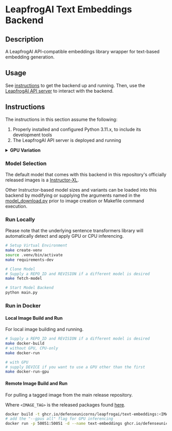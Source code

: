 # LeapfrogAI Text Embeddings Backend

## Description

A LeapfrogAI API-compatible embeddings library wrapper for text-based embedding generation.

## Usage

See [instructions](#instructions) to get the backend up and running. Then, use the [LeapfrogAI API server](https://github.com/defenseunicorns/leapfrogai-api) to interact with the backend.

## Instructions

The instructions in this section assume the following:

1. Properly installed and configured Python 3.11.x, to include its development tools
2. The LeapfrogAI API server is deployed and running

<details>
<summary><b>GPU Variation</b></summary>
<br/>
The following are additional assumptions for GPU inferencing:

3. You have properly installed one or more NVIDIA GPUs and GPU drivers
4. You have properly installed and configured the [cuda-toolkit](https://developer.nvidia.com/cuda-toolkit) and [nvidia-container-toolkit](https://docs.nvidia.com/datacenter/cloud-native/container-toolkit/latest/index.html)
</details>

### Model Selection

The default model that comes with this backend in this repository's officially released images is a [Instructor-XL](https://huggingface.co/hkunlp/instructor-xl).

Other Instructor-based model sizes and variants can be loaded into this backend by modifying or supplying the arguments named in the [model_download.py](./scripts/model_download.py) prior to image creation or Makefile command execution.

### Run Locally

Please note that the underlying sentence transformers library will automatically detect and apply GPU or CPU inferencing.

```bash
# Setup Virtual Environment
make create-venv
source .venv/bin/activate
make requirements-dev

# Clone Model
# Supply a REPO_ID and REVISION if a different model is desired
make fetch-model

# Start Model Backend
python main.py
```

### Run in Docker

#### Local Image Build and Run

For local image building and running.

```bash
# Supply a REPO_ID and REVISION if a different model is desired
make docker-build
# without GPU, CPU-only
make docker-run

# with GPU
# supply DEVICE if you want to use a GPU other than the first
make docker-run-gpu
```

#### Remote Image Build and Run

For pulling a tagged image from the main release repository.

Where `<IMAGE_TAG>` is the released packages found [here](https://github.com/orgs/defenseunicorns/packages/container/package/leapfrogai%2Fembeddings).

```bash
docker build -t ghcr.io/defenseunicorns/leapfrogai/text-embeddings:<IMAGE_TAG> .
# add the "--gpus all" flag for GPU inferencing
docker run -p 50051:50051 -d --name text-embeddings ghcr.io/defenseunicorns/leapfrogai/text-embeddings:<IMAGE_TAG>
```
